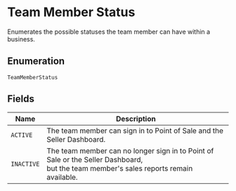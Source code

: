 
# Team Member Status

Enumerates the possible statuses the team member can have within a business.

## Enumeration

`TeamMemberStatus`

## Fields

| Name | Description |
|  --- | --- |
| `ACTIVE` | The team member can sign in to Point of Sale and the Seller Dashboard. |
| `INACTIVE` | The team member can no longer sign in to Point of Sale or the Seller Dashboard,<br>but the team member's sales reports remain available. |

